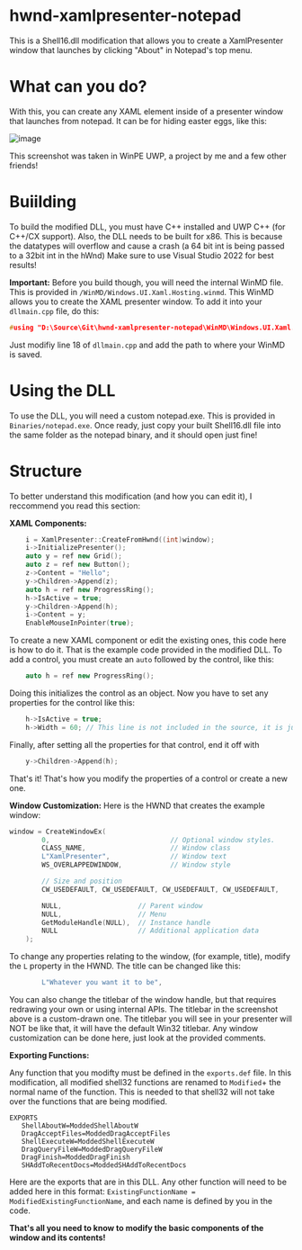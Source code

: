 # hwnd-xamlpresenter-notepad
This is a Shell16.dll modification that allows you to create a XamlPresenter window that launches by clicking "About" in Notepad's top menu.

# What can you do?
With this, you can create any XAML element inside of a presenter window that launches from notepad. It can be for hiding easter eggs, like this: 

![image](https://user-images.githubusercontent.com/83825746/205511464-fbf2c715-3e88-47d3-a827-fdff910e4e1b.png)

This screenshot was taken in WinPE UWP, a project by me and a few other friends!

# Buiilding
To build the modified DLL, you must have C++ installed and UWP C++ (for C++/CX support). Also, the DLL needs to be built for x86. This is because the datatypes will overflow and cause a crash (a 64 bit int is being passed to a 32bit int in the hWnd) Make sure to use Visual Studio 2022 for best results!

**Important:**
Before you build though, you will need the internal WinMD file. This is provided in `/WinMD/Windows.UI.Xaml.Hosting.winmd`. This WinMD allows you to create the XAML presenter window. To add it into your `dllmain.cpp` file, do this:

```cpp
#using "D:\Source\Git\hwnd-xamlpresenter-notepad\WinMD\Windows.UI.Xaml.Hosting.winmd" // Make sure to set the path to where ever your winmd file is! (This path is an example on my computer)
```

Just modifiy line 18 of `dllmain.cpp` and add the path to where your WinMD is saved.

# Using the DLL
To use the DLL, you will need a custom notepad.exe. This is provided in `Binaries/notepad.exe`. Once ready, just copy your built Shell16.dll file into the same folder as the notepad binary, and it should open just fine!

# Structure
To better understand this modification (and how you can edit it), I reccommend you read this section:

**XAML Components:**
```cpp
    i = XamlPresenter::CreateFromHwnd((int)window);
    i->InitializePresenter();
    auto y = ref new Grid();
    auto z = ref new Button();
    z->Content = "Hello";
    y->Children->Append(z);
    auto h = ref new ProgressRing();
    h->IsActive = true;
    y->Children->Append(h);
    i->Content = y;
    EnableMouseInPointer(true);
```
To create a new XAML component or edit the existing ones, this code here is how to do it. That is the example code provided in the modified DLL. To add a control, you must create an `auto` followed by the control, like this:
```cpp
    auto h = ref new ProgressRing();
```
Doing this initializes the control as an object. Now you have to set any properties for the control like this:
```cpp
    h->IsActive = true;
    h->Width = 60; // This line is not included in the source, it is just an example.
```
Finally, after setting all the properties for that control, end it off with
```cpp
    y->Children->Append(h);
```
That's it! That's how you modify the properties of a control or create a new one.

**Window Customization:**
Here is the HWND that creates the example window:
```cpp
window = CreateWindowEx(
        0,                              // Optional window styles.
        CLASS_NAME,                     // Window class
        L"XamlPresenter",               // Window text
        WS_OVERLAPPEDWINDOW,            // Window style

        // Size and position
        CW_USEDEFAULT, CW_USEDEFAULT, CW_USEDEFAULT, CW_USEDEFAULT,

        NULL,                   // Parent window    
        NULL,                   // Menu
        GetModuleHandle(NULL),  // Instance handle
        NULL                    // Additional application data
    );
```
To change any properties relating to the window, (for example, title), modify the `L` property in the HWND. The title can be changed like this:
```cpp
        L"Whatever you want it to be",
```
You can also change the titlebar of the window handle, but that requires redrawing your own or using internal APIs. The titlebar in the screenshot above is a custom-drawn one. The titlebar you will see in your presenter will NOT be like that, it will have the default Win32 titlebar.
Any window customization can be done here, just look at the provided comments.

**Exporting Functions:**

Any function that you modifty must be defined in the `exports.def` file. In this modification, all modified shell32 functions are renamed to `Modified`+ the normal name of the function. This is needed to that shell32 will not take over the functions that are being modified.
```
EXPORTS
   ShellAboutW=ModdedShellAboutW
   DragAcceptFiles=ModdedDragAcceptFiles
   ShellExecuteW=ModdedShellExecuteW
   DragQueryFileW=ModdedDragQueryFileW
   DragFinish=ModdedDragFinish
   SHAddToRecentDocs=ModdedSHAddToRecentDocs
```

Here are the exports that are in this DLL. Any other function will need to be added here in this format: `ExistingFunctionName = ModifiedExistingFunctionName`, and each name is defined by you in the code.

**That's all you need to know to modify the basic components of the window and its contents!**
